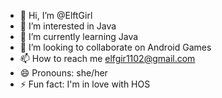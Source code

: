 - 👋 Hi, I’m @ElftGirl
- 👀 I’m interested in Java
- 🌱 I’m currently learning Java
- 💞️ I’m looking to collaborate on Android Games
- 📫 How to reach me elfgir1102@gmail.com
- 😄 Pronouns: she/her
- ⚡ Fun fact: I'm in love with HOS

<!---
ElftGirl/ElftGirl is a ✨ special ✨ repository because its `README.md` (this file) appears on your GitHub profile.
You can click the Preview link to take a look at your changes.
--->
